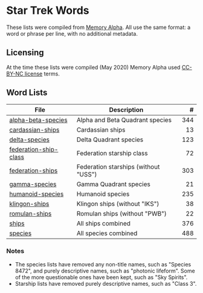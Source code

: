 # Star Trek Words

These lists were compiled from [Memory Alpha](https://memory-alpha.fandom.com).
All use the same format: a word or phrase per line, with no additional metadata.

## Licensing

At the time these lists were compiled (May 2020) Memory Alpha used [CC-BY-NC license](https://www.fandom.com/licensing) terms.

## Word Lists

| File | Description | # |
| --- | --- | ---: |
| [alpha-beta-species](alpha-beta-species.txt) | Alpha and Beta Quadrant species | 344 |
| [cardassian-ships](cardassian-ships.txt) | Cardassian ships | 13 |
| [delta-species](delta-species.txt) | Delta Quadrant species | 123 |
| [federation-ship-class](federation-ship-class.txt) | Federation starship class | 72 |
| [federation-ships](federation-ships.txt) | Federation starships (without "USS") | 303 |
| [gamma-species](gamma-species.txt) | Gamma Quadrant species | 21 |
| [humanoid-species](humanoid-species.txt) | Humanoid species | 235 |
| [klingon-ships](klingon-ships.txt) | Klingon ships (without "IKS") | 38 |
| [romulan-ships](romulan-ships.txt) | Romulan ships (without "PWB") | 22 |
| [ships](ships.txt) | All ships combined | 376 |
| [species](species.txt) | All species combined | 488 |

### Notes

* The species lists have removed any non-title names, such as "Species 8472", and purely descriptive names, such as "photonic lifeform".
  Some of the more questionable ones have been kept, such as "Sky Spirits".
* Starship lists have removed purely descriptive names, such as "Class 3".

